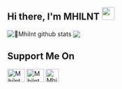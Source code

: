## Hi there, I'm MHILNT <img src="https://github.com/TheDudeThatCode/TheDudeThatCode/blob/master/Assets/Hi.gif" width="29px">

<summary><b></b></summary>
    <img align="center" src="https://github-readme-stats.vercel.app/api?username=Mhilnt&show_icons=true&hide_border=true&hide=issues" alt="🦉Mhilnt github stats">
</details>
<img align="center" src="https://camo.githubusercontent.com/568905e19030bd08fa9725d9738280a87218cc7db5ce173fd83c42ea2166cdf2/68747470733a2f2f6769746875622d726561646d652d73746174732e616e7572616768617a7261312e76657263656c2e6170702f6170692f746f702d6c616e67732f3f757365726e616d653d616e7572616768617a7261266c61796f75743d636f6d70616374267468656d653d6d6174657269616c2d70616c656e69676874" data-canonical-src="https://github-readme-stats.anuraghazra1.vercel.app/api/top-langs/?username=anuraghazra&amp;layout=compact&amp;theme=material-palenight" style="max-width:100%;">

<!-- SOURCE CODE : https://github.com/Sxp-ID/Sxp-ID -->

<h2> Support Me On</h2>
<p>

<a href="https://www.facebook.com/mhilnt.mhlnt" target="blank"><img align="center" src="https://cdn.jsdelivr.net/npm/simple-icons@3.0.1/icons/facebook.svg" alt="Mhilnt" height="30" width="40" /></a>
<a href="https://www.youtube.com/channel/UCdRB04Q2-NtlSAiBxV5AVHg" target="blank"><img align="center" src="https://cdn.jsdelivr.net/npm/simple-icons@3.0.1/icons/youtube.svg" alt="Mhilnt" height="30" width="40" /></a>
<a href="https://github.com/Mhilnt" target="blank"><img align="center" src="https://cdn.jsdelivr.net/npm/simple-icons@v3/icons/github.svg" alt="Mhilnt" height="30" widht="40" /></a> 
